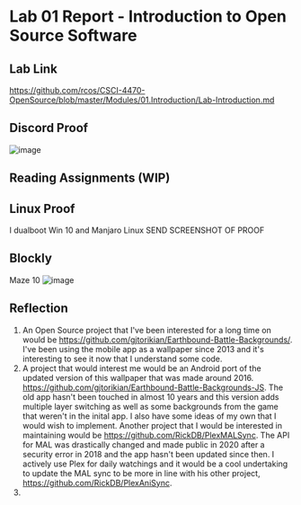 # Lab 01 Report - Introduction to Open Source Software
## Lab Link
https://github.com/rcos/CSCI-4470-OpenSource/blob/master/Modules/01.Introduction/Lab-Introduction.md

## Discord Proof
![image](https://user-images.githubusercontent.com/97559953/170726616-74175f21-1b95-4d85-aa29-ad0f2ca99fd6.png)

## Reading Assignments (WIP)  

## Linux Proof
I dualboot Win 10 and Manjaro Linux
SEND SCREENSHOT OF PROOF

## Blockly
Maze 10
![image](https://user-images.githubusercontent.com/97559953/170731306-0d6da900-0a4b-49b8-ae21-4b4e685a56d9.png)


## Reflection
1. An Open Source project that I've been interested for a long time on would be https://github.com/gjtorikian/Earthbound-Battle-Backgrounds/. I've been using the mobile app as a wallpaper since 2013 and it's interesting to see it now that I understand some code.
2. A project that would interest me would be an Android port of the updated version of this wallpaper that was made around 2016. https://github.com/gjtorikian/Earthbound-Battle-Backgrounds-JS. The old app hasn't been touched in almost 10 years and this version adds multiple layer switching as well as some backgrounds from the game that weren't in the inital app. I also have some ideas of my own that I would wish to implement. Another project that I would be interested in maintaining would be https://github.com/RickDB/PlexMALSync. The API for MAL was drastically changed and made public in 2020 after a security error in 2018 and the app hasn't been updated since then. I actively use Plex for daily watchings and it would be a cool undertaking to update the MAL sync to be more in line with his other project, https://github.com/RickDB/PlexAniSync.
3. 
